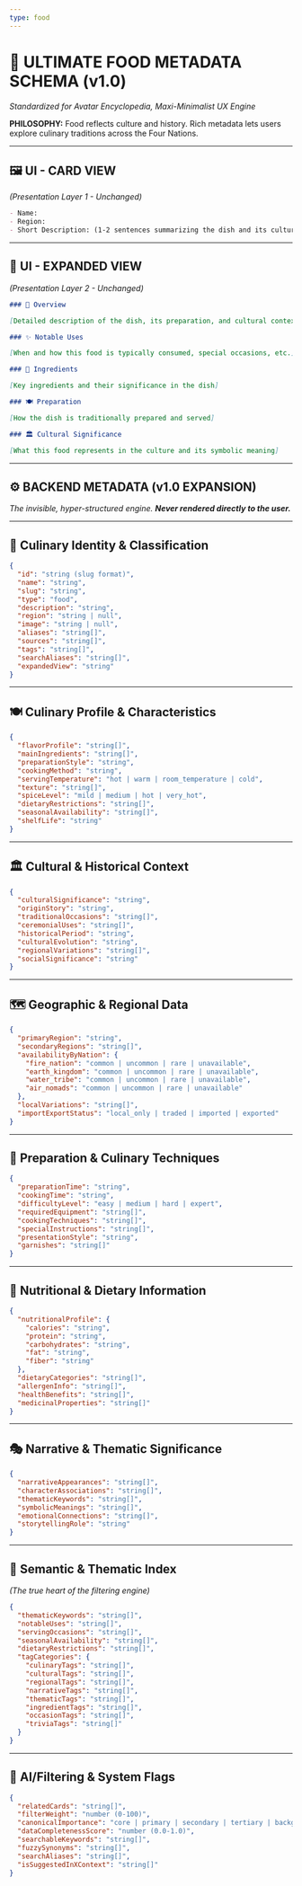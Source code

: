 ```yaml
---
type: food
---
```


# 🍲 ULTIMATE FOOD METADATA SCHEMA (v1.0)

*Standardized for Avatar Encyclopedia, Maxi-Minimalist UX Engine*

**PHILOSOPHY:** Food reflects culture and history. Rich metadata lets users explore culinary traditions across the Four Nations.

---

## 🖼️ UI - CARD VIEW

*(Presentation Layer 1 - Unchanged)*

```md
- Name: 
- Region: 
- Short Description: (1-2 sentences summarizing the dish and its cultural significance)
```

---

## 📖 UI - EXPANDED VIEW

*(Presentation Layer 2 - Unchanged)*

```md
### 📖 Overview

[Detailed description of the dish, its preparation, and cultural context]

### ✨ Notable Uses

[When and how this food is typically consumed, special occasions, etc.]

### 🌟 Ingredients

[Key ingredients and their significance in the dish]

### 🍽️ Preparation

[How the dish is traditionally prepared and served]

### 🏛️ Cultural Significance

[What this food represents in the culture and its symbolic meaning]
```

---

## ⚙️ BACKEND METADATA (v1.0 EXPANSION)

*The invisible, hyper-structured engine. **Never rendered directly to the user.***

---

## 🥘 Culinary Identity & Classification

```json
{
  "id": "string (slug format)",
  "name": "string",
  "slug": "string",
  "type": "food",
  "description": "string",
  "region": "string | null",
  "image": "string | null",
  "aliases": "string[]",
  "sources": "string[]",
  "tags": "string[]",
  "searchAliases": "string[]",
  "expandedView": "string"
}
```

---

## 🍽️ Culinary Profile & Characteristics

```json
{
  "flavorProfile": "string[]",
  "mainIngredients": "string[]",
  "preparationStyle": "string",
  "cookingMethod": "string",
  "servingTemperature": "hot | warm | room_temperature | cold",
  "texture": "string[]",
  "spiceLevel": "mild | medium | hot | very_hot",
  "dietaryRestrictions": "string[]",
  "seasonalAvailability": "string[]",
  "shelfLife": "string"
}
```

---

## 🏛️ Cultural & Historical Context

```json
{
  "culturalSignificance": "string",
  "originStory": "string",
  "traditionalOccasions": "string[]",
  "ceremonialUses": "string[]",
  "historicalPeriod": "string",
  "culturalEvolution": "string",
  "regionalVariations": "string[]",
  "socialSignificance": "string"
}
```

---

## 🗺️ Geographic & Regional Data

```json
{
  "primaryRegion": "string",
  "secondaryRegions": "string[]",
  "availabilityByNation": {
    "fire_nation": "common | uncommon | rare | unavailable",
    "earth_kingdom": "common | uncommon | rare | unavailable",
    "water_tribe": "common | uncommon | rare | unavailable",
    "air_nomads": "common | uncommon | rare | unavailable"
  },
  "localVariations": "string[]",
  "importExportStatus": "local_only | traded | imported | exported"
}
```

---

## 🍳 Preparation & Culinary Techniques

```json
{
  "preparationTime": "string",
  "cookingTime": "string",
  "difficultyLevel": "easy | medium | hard | expert",
  "requiredEquipment": "string[]",
  "cookingTechniques": "string[]",
  "specialInstructions": "string[]",
  "presentationStyle": "string",
  "garnishes": "string[]"
}
```

---

## 🎯 Nutritional & Dietary Information

```json
{
  "nutritionalProfile": {
    "calories": "string",
    "protein": "string",
    "carbohydrates": "string",
    "fat": "string",
    "fiber": "string"
  },
  "dietaryCategories": "string[]",
  "allergenInfo": "string[]",
  "healthBenefits": "string[]",
  "medicinalProperties": "string[]"
}
```

---

## 🎭 Narrative & Thematic Significance

```json
{
  "narrativeAppearances": "string[]",
  "characterAssociations": "string[]",
  "thematicKeywords": "string[]",
  "symbolicMeanings": "string[]",
  "emotionalConnections": "string[]",
  "storytellingRole": "string"
}
```

---

## 🧱 Semantic & Thematic Index

*(The true heart of the filtering engine)*

```json
{
  "thematicKeywords": "string[]",
  "notableUses": "string[]",
  "servingOccasions": "string[]",
  "seasonalAvailability": "string[]",
  "dietaryRestrictions": "string[]",
  "tagCategories": {
    "culinaryTags": "string[]",
    "culturalTags": "string[]",
    "regionalTags": "string[]",
    "narrativeTags": "string[]",
    "thematicTags": "string[]",
    "ingredientTags": "string[]",
    "occasionTags": "string[]",
    "triviaTags": "string[]"
  }
}
```

---

## 🔮 AI/Filtering & System Flags

```json
{
  "relatedCards": "string[]",
  "filterWeight": "number (0-100)",
  "canonicalImportance": "core | primary | secondary | tertiary | background",
  "dataCompletenessScore": "number (0.0-1.0)",
  "searchableKeywords": "string[]",
  "fuzzySynonyms": "string[]",
  "searchAliases": "string[]",
  "isSuggestedInXContext": "string[]"
}
```
